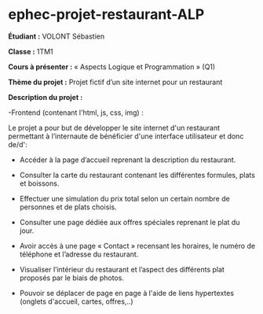 # ephec-projet-restaurant-ALP

**Étudiant :** VOLONT Sébastien

**Classe :** 1TM1

**Cours à présenter :** « Aspects Logique et Programmation » (Q1)

**Thème du projet :** Projet fictif d’un site internet pour un restaurant

**Description du projet :** 

-Frontend (contenant l'html, js, css, img)  :

 Le projet a pour but de développer le site internet d'un restaurant permettant à l’internaute de bénéficier d'une interface utilisateur et donc de/d': 

* Accéder à la page d’accueil reprenant la description du restaurant.

* Consulter la carte du restaurant contenant les différentes formules, plats et boissons.

* Effectuer une simulation du prix total selon un certain nombre de personnes et de plats choisis.

* Consulter une page dédiée aux offres spéciales reprenant le plat du jour.

* Avoir accès à une page « Contact » recensant les horaires, le numéro de téléphone et l’adresse du restaurant.

* Visualiser l’intérieur du restaurant et l’aspect des différents plat proposés par le biais de photos.

* Pouvoir se déplacer de page en page à l'aide de liens hypertextes (onglets d'accueil, cartes, offres,..) 
